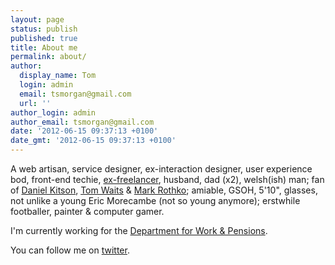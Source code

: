 ```yaml
---
layout: page
status: publish
published: true
title: About me
permalink: about/
author:
  display_name: Tom
  login: admin
  email: tsmorgan@gmail.com
  url: ''
author_login: admin
author_email: tsmorgan@gmail.com
date: '2012-06-15 09:37:13 +0100'
date_gmt: '2012-06-15 09:37:13 +0100'
---
```


A web artisan, service designer, ex-interaction designer, user experience bod, front-end techie, [ex-freelancer](http://morganesque.com/), husband, dad (x2), welsh(ish) man; fan of [Daniel Kitson](https://www.youtube.com/watch?v=ImJ9b-EfkJg&t=7s), [Tom Waits](https://www.youtube.com/watch?v=WPnOEiehONQ&list=PLN4iuKdspbOxIvZnc0g5duv8RCiCSXYxy) &amp; [Mark Rothko](https://www.google.co.uk/search?tbm=isch&q=mark+rothko+paintings); amiable, GSOH, 5'10", glasses, not unlike a young Eric&nbsp;Morecambe&nbsp;(not so young anymore); erstwhile footballer, painter &amp; computer gamer.

I'm currently working for the [Department for Work &amp; Pensions](https://dwpdigital.blog.gov.uk/).

You can follow me on [twitter](http://twitter.com/tsmz/).

